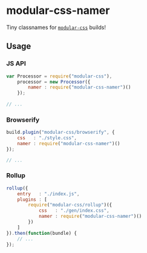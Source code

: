 modular-css-namer
=================

Tiny classnames for [`modular-css`](https://github.com/tivac/modular-css) builds!

## Usage

### JS API

```js
var Processor = require("modular-css"),
    processor = new Processor({
        namer : require("modular-css-namer")()
    });
    
// ...
```

### Browserify

```js
build.plugin("modular-css/browserify", {
    css   : "./style.css",
    namer : require("modular-css-namer")()
});

// ...
```

### Rollup

```js
rollup({
    entry   : "./index.js",
    plugins : [
        require("modular-css/rollup")({
            css   : "./gen/index.css",
            namer : require("modular-css-namer")()
        })
    ]
}).then(function(bundle) {
    // ...
});
```
